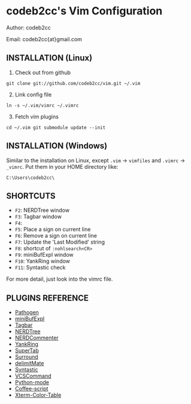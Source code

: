 codeb2cc's Vim Configuration
============================
Author: codeb2cc

Email: codeb2cc{at}gmail.com

INSTALLATION (Linux)
--------------------

1. Check out from github

  `git clone git://github.com/codeb2cc/vim.git ~/.vim`

2. Link config file

  `ln -s ~/.vim/vimrc ~/.vimrc`

3. Fetch vim plugins

  `cd ~/.vim
  git submodule update --init`

INSTALLATION (Windows)
----------------------

Similar to the installation on Linux, except `.vim` -> `vimfiles` and `.vimrc` -> `_vimrc`. Put them in your HOME directory like:

  `C:\Users\codeb2cc\`

SHORTCUTS
---------

* `F2`: NERDTree window
* `F3`: Tagbar window
* `F4`:
* `F5`: Place a sign on current line
* `F6`: Remove a sign on current line
* `F7`: Update the 'Last Modified' string
* `F8`: shortcut of `:nohlsearch<CR>`
* `F9`: miniBufExpl window
* `F10`: YankRing window
* `F11`: Syntastic check

For more detail, just look into the vimrc file.

PLUGINS REFERENCE
-----------------

* [Pathogen](https://github.com/tpope/vim-pathogen)
* [miniBufExpl](https://github.com/fholgado/minibufexpl.vim)
* [Tagbar](https://github.com/majutsushi/tagbar)
* [NERDTree](https://github.com/scrooloose/nerdtree)
* [NERDCommenter](https://github.com/scrooloose/nerdcommenter)
* [YankRing](https://github.com/vim-scripts/YankRing.vim)
* [SuperTab](https://github.com/ervandew/supertab)
* [Surround](https://github.com/tpope/vim-surround)
* [delimitMate](https://github.com/Raimondi/delimitMate)
* [Syntastic](https://github.com/scrooloose/syntastic)
* [VCSCommand](http://http://repo.or.cz/w/vcscommand.git)
* [Python-mode](https://github.com/klen/python-mode)
* [Coffee-script](https://github.com/kchmck/vim-coffee-script)
* [Xterm-Color-Table](https://github.com/guns/xterm-color-table.vim)

